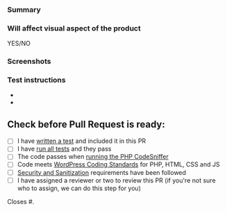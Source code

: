 ### Summary
<!-- Please describe the changes you made. -->

### Will affect visual aspect of the product
<!-- It includes visual changes? -->
YES/NO

### Screenshots <!-- if applicable -->

### Test instructions
<!-- Describe how this pull request can be tested. -->

- 
- 

## Check before Pull Request is ready:

* [ ] I have [written a test](TESTING.md#writing-an-acceptance-test) and included it in this PR
* [ ] I have [run all tests](TESTING.md#run-tests) and they pass
* [ ] The code passes when [running the PHP CodeSniffer](TESTING.md#run-php-codesniffer)
* [ ] Code meets [WordPress Coding Standards](DEVELOPMENT.md#coding-standards) for PHP, HTML, CSS and JS
* [ ] [Security and Sanitization](DEVELOPMENT.md#security-and-sanitization) requirements have been followed
* [ ] I have assigned a reviewer or two to review this PR (if you're not sure who to assign, we can do this step for you)

<!-- Issues that this pull request closes. -->
Closes #.
<!-- Should look like this: `Closes #1, #2, #3.` . -->
